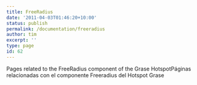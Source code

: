 ```yaml
---
title: FreeRadius
date: '2011-04-03T01:46:20+10:00'
status: publish
permalink: /documentation/freeradius
author: tim
excerpt: ''
type: page
id: 62
---
```

Pages related to the FreeRadius component of the Grase HotspotPáginas relacionadas con el componente Freeradius del Hotspot Grase
